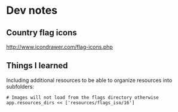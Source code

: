 # Dev notes

## Country flag icons

http://www.icondrawer.com/flag-icons.php

## Things I learned

Including additional resources to be able to organize resources into subfolders:

```
# Images will not load from the flags directory otherwise
app.resources_dirs << ['resources/flags_iso/16']
```
